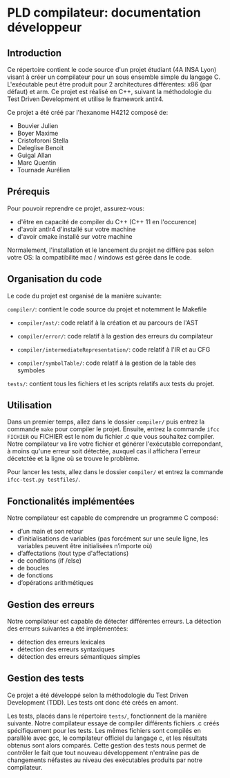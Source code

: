 # PLD compilateur: documentation développeur

## Introduction
Ce répertoire contient le code source d'un projet étudiant (4A INSA Lyon) visant à créer un compilateur pour un sous ensemble simple du langage C. L'exécutable peut être produit pour 2 architectures différentes: x86 (par défaut) et arm. Ce projet est réalisé en C++, suivant la méthodologie du Test Driven Development et utilise le framework antlr4. 

Ce projet a été créé par l'hexanome H4212 composé de:
- Bouvier Julien
- Boyer Maxime
- Cristoforoni Stella
- Deleglise Benoit
- Guigal Allan
- Marc Quentin
- Tournade Aurélien

## Prérequis
Pour pouvoir reprendre ce projet, assurez-vous:
- d'être en capacité de compiler du C++ (C++ 11 en l'occurence)
- d'avoir antlr4 d'installé sur votre machine
- d'avoir cmake installé sur votre machine

Normalement, l'installation et le lancement du projet ne diffère pas selon votre OS: la compatibilité mac / windows est gérée dans le code.

## Organisation du code
Le code du projet est organisé de la manière suivante:

`compiler/`: contient le code source du projet et notemment le Makefile

- `compiler/ast/`: code relatif à la création et au parcours de l'AST

- `compiler/error/`: code relatif à la gestion des erreurs du compilateur
  
- `compiler/intermediateRepresentation/`: code relatif à l'IR et au CFG
  
- `compiler/symbolTable/`: code relatif à la gestion de la table des symboles
  
`tests/`: contient tous les fichiers et les scripts relatifs aux tests du projet. 

## Utilisation
Dans un premier temps, allez dans le dossier `compiler/` puis entrez la commande `make` pour compiler le projet. Ensuite, entrez la commande `ifcc FICHIER` ou FICHIER est le nom du fichier .c que vous souhaitez compiler. Notre compilateur va lire votre fichier et générer l'exécutable correpondant, à moins qu'une erreur soit détectée, auxquel cas il affichera l'erreur décetctée et la ligne où se trouve le problème.

Pour lancer les tests, allez dans le dossier `compiler/` et entrez la commande `ifcc-test.py testfiles/`.

## Fonctionalités implémentées
Notre compilateur est capable de comprendre un programme C composé:
- d’un main et son retour
- d’initialisations de variables (pas forcément sur une seule ligne, les variables peuvent être initialisées n’importe où)
- d’affectations (tout type d'affectations)
- de conditions (if /else)
- de boucles
- de fonctions
- d’opérations arithmétiques 

## Gestion des erreurs
Notre compilateur est capable de détecter différentes erreurs. La détection des erreurs suivantes a été implémentées:
- détection des erreurs lexicales
- détection des erreurs syntaxiques
- détection des erreurs sémantiques simples

## Gestion des tests
Ce projet a été développé selon la méthodologie du Test Driven Development (TDD). Les tests ont donc été créés en amont. 

Les tests, placés dans le répertoire `tests/`, fonctionnent de la manière suivante. Notre compilateur essaye de compiler différents fichiers .c créés spécifiquement pour les tests. Les mêmes fichiers sont compilés en parallèle avec gcc, le compilateur officiel du langage c, et les résultats obtenus sont alors comparés. Cette gestion des tests nous permet de contrôler le fait que tout nouveau développement n'entraîne pas de changements néfastes au niveau des exécutables produits par notre compilateur.

